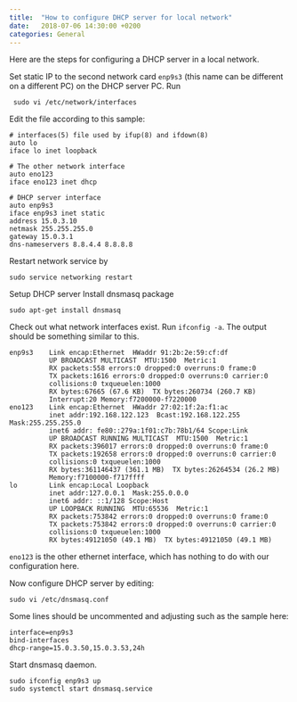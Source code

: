 ```yaml
---
title:  "How to configure DHCP server for local network"
date:   2018-07-06 14:30:00 +0200
categories: General 
---
```


Here are the steps for configuring a DHCP server in a local network.

Set static IP to the second network card `enp9s3` (this name can be different on a different PC) on the DHCP server PC. Run
```
 sudo vi /etc/network/interfaces
```
Edit the file according to this sample:
```
# interfaces(5) file used by ifup(8) and ifdown(8)
auto lo
iface lo inet loopback

# The other network interface 
auto eno123
iface eno123 inet dhcp

# DHCP server interface
auto enp9s3
iface enp9s3 inet static
address 15.0.3.10
netmask 255.255.255.0
gateway 15.0.3.1
dns-nameservers 8.8.4.4 8.8.8.8
```
Restart network service by
```
sudo service networking restart
```
Setup DHCP server
Install dnsmasq package
```
sudo apt-get install dnsmasq
```
Check out what network interfaces exist. Run `ifconfig -a`. The output should be something similar to this. 
```
enp9s3    Link encap:Ethernet  HWaddr 91:2b:2e:59:cf:df  
          UP BROADCAST MULTICAST  MTU:1500  Metric:1
          RX packets:558 errors:0 dropped:0 overruns:0 frame:0
          TX packets:1616 errors:0 dropped:0 overruns:0 carrier:0
          collisions:0 txqueuelen:1000 
          RX bytes:67665 (67.6 KB)  TX bytes:260734 (260.7 KB)
          Interrupt:20 Memory:f7200000-f7220000 
eno123    Link encap:Ethernet  HWaddr 27:02:1f:2a:f1:ac  
          inet addr:192.168.122.123  Bcast:192.168.122.255  Mask:255.255.255.0
          inet6 addr: fe80::279a:1f01:c7b:78b1/64 Scope:Link
          UP BROADCAST RUNNING MULTICAST  MTU:1500  Metric:1
          RX packets:396017 errors:0 dropped:0 overruns:0 frame:0
          TX packets:192658 errors:0 dropped:0 overruns:0 carrier:0
          collisions:0 txqueuelen:1000 
          RX bytes:361146437 (361.1 MB)  TX bytes:26264534 (26.2 MB)
          Memory:f7100000-f717ffff 
lo        Link encap:Local Loopback  
          inet addr:127.0.0.1  Mask:255.0.0.0
          inet6 addr: ::1/128 Scope:Host
          UP LOOPBACK RUNNING  MTU:65536  Metric:1
          RX packets:753842 errors:0 dropped:0 overruns:0 frame:0
          TX packets:753842 errors:0 dropped:0 overruns:0 carrier:0
          collisions:0 txqueuelen:1000 
          RX bytes:49121050 (49.1 MB)  TX bytes:49121050 (49.1 MB)
```
`eno123` is the other ethernet interface, which has nothing to do with our configuration here.

Now configure DHCP server by editing:
```
sudo vi /etc/dnsmasq.conf
```
Some lines should be uncommented and adjusting such as the sample here:
```
interface=enp9s3
bind-interfaces
dhcp-range=15.0.3.50,15.0.3.53,24h
```
Start dnsmasq daemon.
```
sudo ifconfig enp9s3 up
sudo systemctl start dnsmasq.service
```

